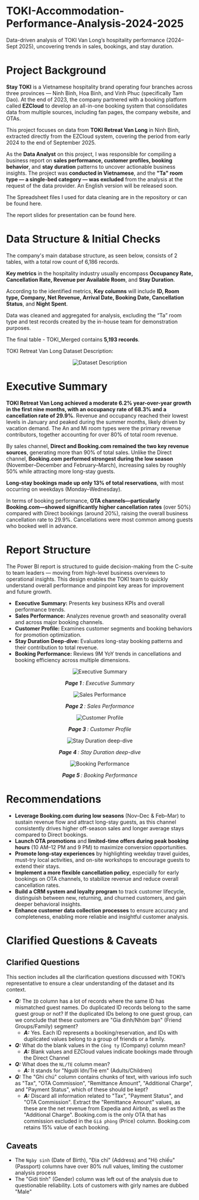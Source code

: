 # TOKI-Accommodation-Performance-Analysis-2024-2025
Data-driven analysis of TOKI Van Long’s hospitality performance (2024–Sept 2025), uncovering trends in sales, bookings, and stay duration.

# Project Background
**Stay TOKI** is a Vietnamese hospitality brand operating four branches across three provinces — Ninh Binh, Hoa Binh, and Vinh Phuc (specifically Tam Dao). At the end of 2023, the company partnered with a booking platform called **EZCloud** to develop an all-in-one booking system that consolidates data from multiple sources, including fan pages, the company website, and OTAs.

This project focuses on data from **TOKI Retreat Van Long** in Ninh Binh, extracted directly from the EZCloud system, covering the period from early 2024 to the end of September 2025.

As the **Data Analyst** on this project, I was responsible for compiling a business report on **sales performance, customer profiles, booking behavior**, and **stay duration** patterns to uncover actionable business insights. The project was **conducted in Vietnamese**, and the **"Ta" room type — a single-bed category — was excluded** from the analysis at the request of the data provider. An English version will be released soon.

The Spreadsheet files I used for data cleaning are in the repository or can be found here.

The report slides for presentation can be found here.

# Data Structure & Initial Checks
The company's main database structure, as seen below, consists of 2 tables, with a total row count of 6,186 records. 

**Key metrics** in the hospitality industry usually encompass **Occupancy Rate, Cancellation Rate, Revenue per Available Room**, and **Stay Duration**.  

According to the identified metrics, **Key columns** will include **ID, Room type, Company, Net Revenue, Arrival Date, Booking Date, Cancellation Status**, and **Night Spent**.

Data was cleaned and aggregated for analysis, excluding the “Ta” room type and test records created by the in-house team for demonstration purposes.

The final table - TOKI_Merged contains **5,193 records**.

TOKI Retreat Van Long Dataset Description:
<p align="center">
  <img src="https://raw.githubusercontent.com/bennguyen99/TOKI-Accommodation-Performance-Analysis-2024-2025/refs/heads/main/Visualizations/Dataset%20Description.jpg" alt="Dataset Description"/>
</p>

# Executive Summary
**TOKI Retreat Van Long achieved a moderate 6.2% year-over-year growth in the first nine months, with an occupancy rate of 68.3% and a cancellation rate of 29.9%**. Revenue and occupancy reached their lowest levels in January and peaked during the summer months, likely driven by vacation demand. The An and Mi room types were the primary revenue contributors, together accounting for over 80% of total room revenue.

By sales channel, **Direct and Booking.com remained the two key revenue sources**, generating more than 90% of total sales. Unlike the Direct channel, **Booking.com performed strongest during the low season** (November–December and February–March), increasing sales by roughly 50% while attracting more long-stay guests.

**Long-stay bookings made up only 13% of total reservations**, with most occurring on weekdays (Monday–Wednesday).

In terms of booking performance, **OTA channels—particularly Booking.com—showed significantly higher cancellation rates** (over 50%) compared with Direct bookings (around 20%), raising the overall business cancellation rate to 29.9%. Cancellations were most common among guests who booked well in advance.

# Report Structure

The Power BI report is structured to guide decision-making from the C-suite to team leaders — moving from high-level business overviews to operational insights. This design enables the TOKI team to quickly understand overall performance and pinpoint key areas for improvement and future growth.

  * **Executive Summary:**  Presents key business KPIs and overall performance trends.
  * **Sales Performance:** Analyzes revenue growth and seasonality overall and across major booking channels.
  * **Customer Profile:** Examines customer segments and booking behaviors for promotion optimization.
  * **Stay Duration Deep-dive:** Evaluates long-stay booking patterns and their contribution to total revenue.
  * **Booking Performance:** Reviews 9M YoY trends in cancellations and booking efficiency across multiple dimensions.

<p align="center">
  <img src="Visualizations/Executive Summary.png" alt="Executive Summary"/>
</p>

<p align="center"> 
  <i> <b> Page 1 </b>: Executive Summary </i> 
</p>

<p align="center">
  <img src="https://github.com/bennguyen99/TOKI-Accommodation-Performance-Analysis-2024-2025/blob/main/Visualizations/Sales%20Time-series.png" alt="Sales Performance"/>
</p>

<p align="center"> 
  <i> <b> Page 2 </b>: Sales Performance </i> 
</p>

<p align="center">
  <img src="https://github.com/bennguyen99/TOKI-Accommodation-Performance-Analysis-2024-2025/blob/main/Visualizations/Customer%20Info.png" alt="Customer Profile"/>
</p>

<p align="center"> 
  <i> <b> Page 3 </b>: Customer Profile </i> 
</p>

<p align="center">
  <img src="https://github.com/bennguyen99/TOKI-Accommodation-Performance-Analysis-2024-2025/blob/main/Visualizations/Average%20Stay%20Duration.png" alt="Stay Duration deep-dive"/>
</p>

<p align="center"> 
  <i> <b> Page 4 </b>: Stay Duration deep-dive </i> 
</p>

<p align="center">
  <img src="https://github.com/bennguyen99/TOKI-Accommodation-Performance-Analysis-2024-2025/blob/main/Visualizations/Booking%20Performance.png" alt="Booking Performance"/>
</p>

<p align="center"> 
  <i> <b> Page 5 </b>: Booking Performance </i> 
</p>

# Recommendations
  * **Leverage Booking.com during low seasons** (Nov–Dec & Feb–Mar) to sustain revenue flow and attract long-stay guests, as this channel consistently drives higher off-season sales and longer average stays compared to Direct bookings.
  * **Launch OTA promotions** and **limited-time offers during peak booking hours** (10 AM–12 PM and 9 PM) to maximize conversion opportunities.
  * **Promote long-stay experiences** by highlighting weekday travel guides, must-try local activities, and on-site workshops to encourage guests to extend their stays.
  * **Implement a more flexible cancellation policy**, especially for early bookings on OTA channels, to stabilize revenue and reduce overall cancellation rates.
  * **Build a CRM system and loyalty program** to track customer lifecycle, distinguish between new, returning, and churned customers, and gain deeper behavioral insights.
  * **Enhance customer data collection processes** to ensure accuracy and completeness, enabling more reliable and insightful customer analysis.
# Clarified Questions & Caveats
## Clarified Questions
This section includes all the clarification questions discussed with TOKI’s representative to ensure a clear understanding of the dataset and its context.
  * _**Q:**_ The `ID` column has a lot of records where the same ID has mismatched guest names. Do duplicated ID records belong to the same guest group or not? If the duplicated IDs belong to one guest group, can we conclude that these customers are "Gia đình/Nhóm bạn" (Friend Groups/Family) segment?
    * _**A:**_ Yes. Each ID represents a booking/reservation, and IDs with duplicated values belong to a group of friends or a family.
  * _**Q:**_ What do the blank values in the `Công ty` (Company) column mean?
    * _**A:**_ Blank values and EZCloud values indicate bookings made through the Direct Channel
  * _**Q:**_ What does the `NL/TE` column mean?
    * _**A:**_ It stands for "Người lớn/Trẻ em" (Adults/Children)
  * _**Q:**_ The "Ghi chú" column contains chunks of text, with various info such as "Tax", "OTA Commission", "Remittance Amount", "Additional Charge", and "Payment Status", which of these should be kept?
    * _**A:**_ Discard all information related to "Tax", "Payment Status", and "OTA Commission". Extract the "Remittance Amount" values, as these are the net revenue from Expedia and Airbnb, as well as the "Additional Charge". Booking.com is the only OTA that has commission excluded in the `Giá phòng` (Price) column. Booking.com retains 15% value of each booking.
## Caveats
  * The `Ngày sinh` (Date of Birth), "Địa chỉ" (Address) and "Hộ chiếu" (Passport) columns have over 80% null values, limiting the customer analysis process
  * The "Giới tính" (Gender) column was left out of the analysis due to questionable reliability. Lots of customers with girly names are dubbed "Male"
